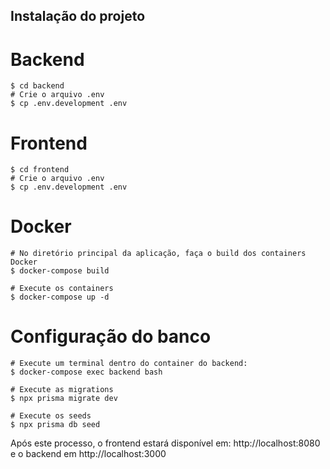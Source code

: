 ## Instalação do projeto 

# Backend
```
$ cd backend
# Crie o arquivo .env
$ cp .env.development .env
```
# Frontend
```
$ cd frontend
# Crie o arquivo .env
$ cp .env.development .env

```
# Docker
```
# No diretório principal da aplicação, faça o build dos containers Docker
$ docker-compose build

# Execute os containers
$ docker-compose up -d
```
# Configuração do banco
```
# Execute um terminal dentro do container do backend:
$ docker-compose exec backend bash

# Execute as migrations
$ npx prisma migrate dev

# Execute os seeds
$ npx prisma db seed
```
Após este processo, o frontend estará disponível em: http://localhost:8080 e o backend em http://localhost:3000

